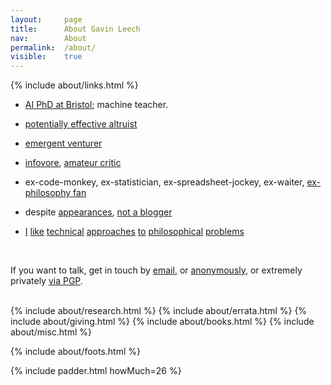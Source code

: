 ```yaml
---
layout: 	page
title: 		About Gavin Leech
nav: 		About
permalink:	/about/
visible:	true
---
```


{%	include about/links.html	%}

<div></div>

<!-- I'm <a class="noline" href="{{ '/cv.pdf' | prepend: site.url }}">Gavin Leech</a>.<br> -->
<!-- https://www.scottaaronson.com/papers/philos.pdf -->
<!--  -->

* <a class="noline" href="{{o}}">AI PhD at Bristol</a>; machine teacher.<br>

<!-- * <a class="noline" href="/researches">researcher</a><br> -->

* <a class="noline" href="{{ea}}">potentially effective altruist</a><br>

* <a class="noline" href="{{tc}}">emergent venturer</a>

* <a class="noline" href="/favs/all">infovore</a>, <a class="noline" href="{{g}}">amateur critic</a><br>

* ex-code-monkey, ex-statistician, ex-spreadsheet-jockey, ex-waiter, <a class="noline" href="/no-philosopher">ex-philosophy fan</a><br>

<!-- * <a class="noline" href="{{m}}">analytical storyteller</a> for Metaculus <a href="#fn:18" id="fnref:18">18</a><br> -->
<!-- * I run a group for people struggling at uni<br> -->
<!-- * <a class="noline" href="{{e}}">ESPR instructor</a><br> -->
* despite <a href="{{ea}}">appearances</a>, <a class="noline" href="/sites">not a blogger</a><br>


* <span><a class="noline" href="/no-philosopher">I</a> <a class="noline" href="{{sittler}}">like</a> <a class="noline" href="{{cs}}">technical</a> <a class="noline" href="{{orseau}}">approaches</a> <a class="noline" href="{{welf}}">to</a> <a class="noline" href="{{shminux}}">philosophical</a> <a class="noline" href="{{comp1}}">problems</a></span>

<div></div>
<br>

<!-- Technically an <a href="{{ea}}">EA blog</a>, though I don't consider this a blog. (Blogging is more <a class="noline" href="/sites">speech</a> than writing.)<br><br> -->
<!--  -->
If you want to talk, get in touch by <a href="mailto:{{ site.email }}">email</a>, or <a href="{{Form}}">anonymously</a>, or extremely privately <a href="{{pgp}}">via PGP</a>.
<br><br>


<!-- <div class="accordion">
	<h3>Good arguments</h3>
	<div>
		{%		include about/arguments.html		%}
	</div>
</div>
 -->

<div class="accordion">	
	<!-- %	include about/now.md	%} -->
	{%	include about/research.html	%}	
	{%	include about/errata.html	%}	
	{%	include about/giving.html	%}	
	{%	include about/books.html	%}	
	{%	include about/misc.html	%}
</div>


{%	include about/foots.html	%}



{%	include padder.html 	howMuch=26	%}